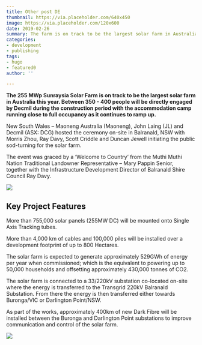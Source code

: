 ```yaml
---
title: Other post DE
thumbnail: https://via.placeholder.com/640x450
image: https://via.placeholder.com/120x600
date: 2019-02-26
summary: The farm is on track to be the largest solar farm in Australia this year.
categories:
- development
- publishing
tags:
- hugo
- featured0
author: ''

---
```

**The 255 MWp Sunraysia Solar Farm is on track to be the largest solar farm in Australia this year. Between 350 - 400 people will be directly engaged by Decmil during the construction period with the accommodation camp running close to full occupancy as it continues to ramp up.**

New South Wales – Maoneng Australia (Maoneng), John Laing (JL) and Decmil (ASX: DCG) hosted the ceremony on-site in Balranald, NSW with Morris Zhou, Ray Davy, Scott Criddle and Duncan Jewell initiating the public sod-turning for the solar farm.

The event was graced by a ‘Welcome to Country’ from the Muthi Muthi Nation Traditional Landowner Representative – Mary Pappin Senior, together with the Infrastructure Development Director of Balranald Shire Council Ray Davy.

![](images/news/3.jpg)

## Key Project Features

More than 755,000 solar panels (255MW DC) will be mounted onto Single Axis Tracking tubes.

More than 4,000 km of cables and 100,000 piles will be installed over a development footprint of up to 800 Hectares.

The solar farm is expected to generate approximately 529GWh of energy per year when commissioned; which is the equivalent to powering up to 50,000 households and offsetting approximately 430,000 tonnes of CO2.

The solar farm is connected to a 33/220kV substation co-located on-site where the energy is transferred to the Transgrid 220kV Balranald Substation. From there the energy is then transferred either towards Buronga/VIC or Darlington Point/NSW.

As part of the works, approximately 400km of new Dark Fibre will be installed between the Buronga and Darlington Point substations to improve communication and control of the solar farm.

![](images/news/2.jpg)